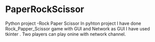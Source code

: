 # PaperRockScissor
Python project -Rock Paper Scissor
In pyhton project I have done Rock_Papper_Scissor game with GUI and Network as GUI I have used tkinter .
Two players can play onine with network channel.
